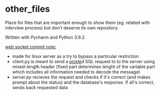 # other_files
Place for files that are important enough to show them (eg. related with interview process) but don't deserve its own repository.

Written with Pycharm and Python 3.9.2.

[web socket commit note: ](https://github.com/NieznanywInternetach/other_files/commit/7f9caddd01129bf79914735f2a7e698d7cba8830 "The commit")
* made for linux server as a try to bypass a particular restriction
* client.py is meant to send a [pickle](https://github.com/python/cpython/blob/main/Lib/pickle.py)d SQL request to to the server using mixed-length header (fixed part determines lenght of the variable part which includes all information needed to decode the message)
* server.py recieves the request and checks if it's correct (and makes prompt about the status) and the database's response. If all's correct, sends back requested data
